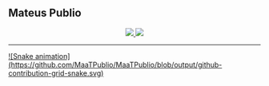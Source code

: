 ## Mateus Publio
<div align="center">
  <a href="https://github.com/maatpublio">
  <img height="160em" src="https://github-readme-stats.vercel.app/api?username=maatpublio&show_icons=true&theme=codeSTACKr&include_all_commits=true&count_private=true"/>
  <img height="160em" src="https://github-readme-stats.vercel.app/api/top-langs/?username=maatpublio&layout=compact&langs_count=7&theme=codeSTACKr"/>
</div>
<hr>
<div>
  ![Snake animation](https://github.com/MaaTPublio/MaaTPublio/blob/output/github-contribution-grid-snake.svg)
</div
